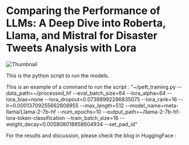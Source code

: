 # Comparing the Performance of LLMs: A Deep Dive into Roberta, Llama, and Mistral for Disaster Tweets Analysis with Lora

![Thumbnail](assets/Thumbnail.png)


This is the python script to run the models. 

This is an example of a command to run the script :
"~/peft_training.py --data_path=~/processed_hf --eval_batch_size=64 --lora_alpha=64 --lora_bias=none --lora_dropout=0.07398992286835075 --lora_rank=16 --lr=0.00013709255662608955 --max_length=512 --model_name=meta-llama/Llama-2-7b-hf --num_epochs=10 --output_path=~/llama-2-7b-hf-lora-token-classification --train_batch_size=16 --weight_decay=0.005808018858604934 --set_pad_id"

For the results and discussion, please check the blog in HuggingFace :
